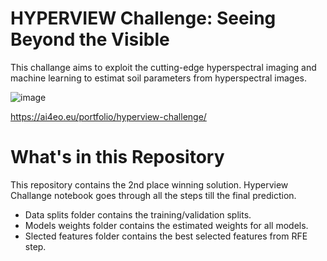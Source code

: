 # HYPERVIEW Challenge: Seeing Beyond the Visible
This challange aims to exploit the cutting-edge hyperspectral imaging and machine learning to estimat soil parameters from hyperspectral images. 

![image](https://user-images.githubusercontent.com/61426508/225277900-7aa56ea0-fa5d-408d-bfbf-936bd4aecff4.png)


https://ai4eo.eu/portfolio/hyperview-challenge/

# What's in this Repository
This repository contains the 2nd place winning solution. Hyperview Challange notebook goes through all the steps till the final prediction. 

* Data splits folder contains the training/validation splits.
* Models weights folder contains the estimated weights for all models. 
* Slected features folder contains the best selected features from RFE step.   

